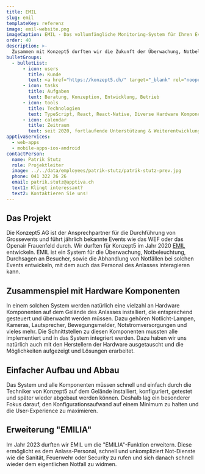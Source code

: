 ```yaml
---
title: EMIL
slug: emil
templateKey: referenz
image: emil-website.png
imageCaption: EMIL - Das vollumfängliche Monitoring-System für Ihren Event
order: 40
description: >-
  Zusammen mit Konzept5 durften wir die Zukunft der Überwachung, Notbeleuchtung, Durchsagen sowie der Abhandlung von Notfällen bei Grossanlässen entwickeln.
bulletGroups:
  - bulletList:
      - icon: users
        title: Kunde
        text: <a href="https://konzept5.ch/" target="_blank" rel="noopener noreferrer">Konzept5 AG<a/>
      - icon: tasks
        title: Aufgaben
        text: Beratung, Konzeption, Entwicklung, Betrieb
      - icon: tools
        title: Technologien
        text: TypeScript, React, React-Native, Diverse Hardware Komponenten
      - icon: calendar
        title: Zeitraum
        text: seit 2020, fortlaufende Unterstützung & Weiterentwicklung
apptivaServices:
  - web-apps
  - mobile-apps-ios-android
contactPerson:
  name: Patrik Stutz
  role: Projektleiter
  image: ../../data/employees/patrik-stutz/patrik-stutz-prev.jpg
  phone: 041 322 26 26
  email: patrik.stutz@apptiva.ch
  text1: Klingt interessant?
  text2: Kontaktieren Sie uns!
---
```


## Das Projekt

Die Konzept5 AG ist der Ansprechpartner für die Durchführung von Grossevents und führt jährlich bekannte Events wie das WEF oder das Openair Frauenfeld durch. Wir durften für Konzept5 im Jahr 2020 [EMIL](https://emil-ag.ch/) entwickeln. EMIL ist ein System für die Überwachung, Notbeleuchtung, Durchsagen an Besucher, sowie die Abhandlung von Notfällen bei solchen Events entwickeln, mit dem auch das Personal des Anlasses interagieren kann.

## Zusammenspiel mit Hardware Komponenten

In einem solchen System werden natürlich eine vielzahl an Hardware Komponenten auf dem Gelände des Anlasses installiert, die entsprechend gesteuert und überwacht werden müssen. Dazu gehören Notlicht-Lampen, Kameras, Lautsprecher, Bewegungsmelder, Notstromversorgungen und vieles mehr. Die Schnittstellen zu diesen Komponenten mussten alle implementiert und in das System integriert werden. Dazu haben wir uns natürlich auch mit den Herstellern der Hardware ausgetauscht und die Möglichkeiten aufgezeigt und Lösungen erarbeitet.

## Einfacher Aufbau und Abbau

Das System und alle Komponenten müssen schnell und einfach durch die Techniker von Konzept5 auf dem Gelände installiert, konfiguriert, getestet und später wieder abgebaut werden können. Deshalb lag ein besonderer Fokus darauf, den Konfigurationsaufwand auf einem Minimum zu halten und die User-Experience zu maximieren.

## Erweiterung "EMILIA"

Im Jahr 2023 durften wir EMIL um die "EMILIA"-Funktion erweitern. Diese ermöglicht es dem Anlass-Personal, schnell und unkompliziert Not-Dienste wie die Sanität, Feuerwehr oder Security zu rufen und sich danach schnell wieder dem eigentlichen Notfall zu widmen.
